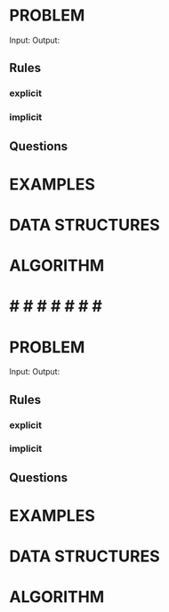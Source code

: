 # PROBLEM


  Input: 
  Output:

  ## Rules
  ### explicit
  
  ### implicit


  ## Questions


# EXAMPLES


# DATA STRUCTURES


# ALGORITHM


# # # # # # # # #

# PROBLEM


  Input: 
  Output:

  ## Rules
  ### explicit
  
  ### implicit


  ## Questions


# EXAMPLES


# DATA STRUCTURES


# ALGORITHM
